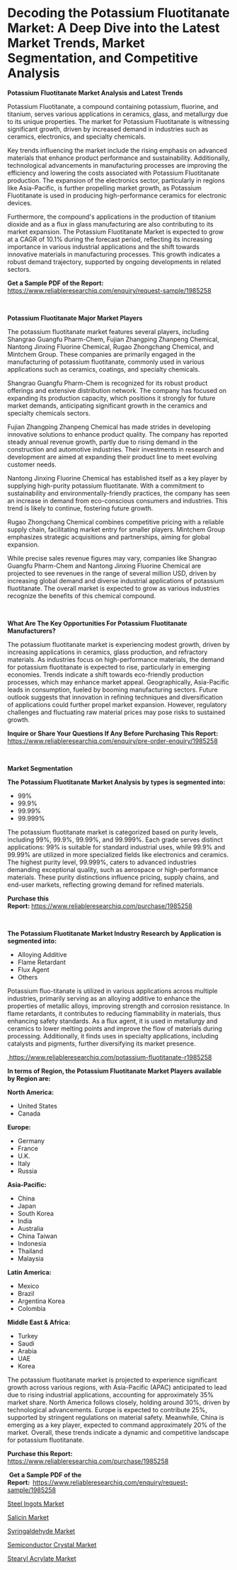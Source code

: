 <p><h1>Decoding the Potassium Fluotitanate Market: A Deep Dive into the Latest Market Trends, Market Segmentation, and Competitive Analysis</h1></p><p><strong>Potassium Fluotitanate Market Analysis and Latest Trends</strong></p>
<p><p>Potassium Fluotitanate, a compound containing potassium, fluorine, and titanium, serves various applications in ceramics, glass, and metallurgy due to its unique properties. The market for Potassium Fluotitanate is witnessing significant growth, driven by increased demand in industries such as ceramics, electronics, and specialty chemicals. </p><p>Key trends influencing the market include the rising emphasis on advanced materials that enhance product performance and sustainability. Additionally, technological advancements in manufacturing processes are improving the efficiency and lowering the costs associated with Potassium Fluotitanate production. The expansion of the electronics sector, particularly in regions like Asia-Pacific, is further propelling market growth, as Potassium Fluotitanate is used in producing high-performance ceramics for electronic devices.</p><p>Furthermore, the compound's applications in the production of titanium dioxide and as a flux in glass manufacturing are also contributing to its market expansion. The Potassium Fluotitanate Market is expected to grow at a CAGR of 10.1% during the forecast period, reflecting its increasing importance in various industrial applications and the shift towards innovative materials in manufacturing processes. This growth indicates a robust demand trajectory, supported by ongoing developments in related sectors.</p></p>
<p><strong>Get a Sample PDF of the Report:&nbsp;</strong> <a href="https://www.reliableresearchiq.com/enquiry/request-sample/1985258?utm_campaign=1087&utm_medium=2&utm_source=Github&utm_content=ia&utm_term=01042025&utm_id=potassium-fluotitanate">https://www.reliableresearchiq.com/enquiry/request-sample/1985258</a></p>
<p>&nbsp;</p>
<p><strong>Potassium Fluotitanate Major Market Players</strong></p>
<p><p>The potassium fluotitanate market features several players, including Shangrao Guangfu Pharm-Chem, Fujian Zhangping Zhanpeng Chemical, Nantong Jinxing Fluorine Chemical, Rugao Zhongchang Chemical, and Mintchem Group. These companies are primarily engaged in the manufacturing of potassium fluotitanate, commonly used in various applications such as ceramics, coatings, and specialty chemicals.</p><p>Shangrao Guangfu Pharm-Chem is recognized for its robust product offerings and extensive distribution network. The company has focused on expanding its production capacity, which positions it strongly for future market demands, anticipating significant growth in the ceramics and specialty chemicals sectors.</p><p>Fujian Zhangping Zhanpeng Chemical has made strides in developing innovative solutions to enhance product quality. The company has reported steady annual revenue growth, partly due to rising demand in the construction and automotive industries. Their investments in research and development are aimed at expanding their product line to meet evolving customer needs.</p><p>Nantong Jinxing Fluorine Chemical has established itself as a key player by supplying high-purity potassium fluotitanate. With a commitment to sustainability and environmentally-friendly practices, the company has seen an increase in demand from eco-conscious consumers and industries. This trend is likely to continue, fostering future growth.</p><p>Rugao Zhongchang Chemical combines competitive pricing with a reliable supply chain, facilitating market entry for smaller players. Mintchem Group emphasizes strategic acquisitions and partnerships, aiming for global expansion.</p><p>While precise sales revenue figures may vary, companies like Shangrao Guangfu Pharm-Chem and Nantong Jinxing Fluorine Chemical are projected to see revenues in the range of several million USD, driven by increasing global demand and diverse industrial applications of potassium fluotitanate. The overall market is expected to grow as various industries recognize the benefits of this chemical compound.</p></p>
<p>&nbsp;</p>
<p><strong>What Are The Key Opportunities For Potassium Fluotitanate Manufacturers?</strong></p>
<p><p>The potassium fluotitanate market is experiencing modest growth, driven by increasing applications in ceramics, glass production, and refractory materials. As industries focus on high-performance materials, the demand for potassium fluotitanate is expected to rise, particularly in emerging economies. Trends indicate a shift towards eco-friendly production processes, which may enhance market appeal. Geographically, Asia-Pacific leads in consumption, fueled by booming manufacturing sectors. Future outlook suggests that innovation in refining techniques and diversification of applications could further propel market expansion. However, regulatory challenges and fluctuating raw material prices may pose risks to sustained growth.</p></p>
<p><strong>Inquire or Share Your Questions If Any Before Purchasing This Report:</strong> <a href="https://www.reliableresearchiq.com/enquiry/pre-order-enquiry/1985258?utm_campaign=1087&utm_medium=2&utm_source=Github&utm_content=ia&utm_term=01042025&utm_id=potassium-fluotitanate">https://www.reliableresearchiq.com/enquiry/pre-order-enquiry/1985258</a></p>
<p>&nbsp;</p>
<p><strong>Market Segmentation</strong></p>
<p><strong>The Potassium Fluotitanate Market Analysis by types is segmented into:</strong></p>
<p><ul><li>99%</li><li>99.9%</li><li>99.99%</li><li>99.999%</li></ul></p>
<p><p>The potassium fluotitanate market is categorized based on purity levels, including 99%, 99.9%, 99.99%, and 99.999%. Each grade serves distinct applications: 99% is suitable for standard industrial uses, while 99.9% and 99.99% are utilized in more specialized fields like electronics and ceramics. The highest purity level, 99.999%, caters to advanced industries demanding exceptional quality, such as aerospace or high-performance materials. These purity distinctions influence pricing, supply chains, and end-user markets, reflecting growing demand for refined materials.</p></p>
<p><strong>Purchase this Report:&nbsp;</strong><a href="https://www.reliableresearchiq.com/purchase/1985258?utm_campaign=1087&utm_medium=2&utm_source=Github&utm_content=ia&utm_term=01042025&utm_id=potassium-fluotitanate">https://www.reliableresearchiq.com/purchase/1985258</a></p>
<p>&nbsp;</p>
<p><strong>The Potassium Fluotitanate Market Industry Research by Application is segmented into:</strong></p>
<p><ul><li>Alloying Additive</li><li>Flame Retardant</li><li>Flux Agent</li><li>Others</li></ul></p>
<p><p>Potassium fluo-titanate is utilized in various applications across multiple industries, primarily serving as an alloying additive to enhance the properties of metallic alloys, improving strength and corrosion resistance. In flame retardants, it contributes to reducing flammability in materials, thus enhancing safety standards. As a flux agent, it is used in metallurgy and ceramics to lower melting points and improve the flow of materials during processing. Additionally, it finds uses in specialty applications, including catalysts and pigments, further diversifying its market presence.</p></p>
<p><a href="https://www.reliableresearchiq.com/potassium-fluotitanate-r1985258?utm_campaign=1087&utm_medium=2&utm_source=Github&utm_content=ia&utm_term=01042025&utm_id=potassium-fluotitanate">&nbsp;https://www.reliableresearchiq.com/potassium-fluotitanate-r1985258</a></p>
<p><strong>In terms of Region, the Potassium Fluotitanate Market Players available by Region are:</strong></p>
<p>
    <p> <strong> North America: </strong>
        <ul>
            <li>United States</li>
            <li>Canada</li>
        </ul>
        </p> 
    <p> <strong> Europe: </strong>
        <ul>
            <li>Germany</li>
            <li>France</li>
            <li>U.K.</li>
            <li>Italy</li>
            <li>Russia</li>
        </ul>
        </p> 
    <p> <strong> Asia-Pacific: </strong>
        <ul>
            <li>China</li>
            <li>Japan</li>
            <li>South Korea</li>
            <li>India</li>
            <li>Australia</li>
            <li>China Taiwan</li>
            <li>Indonesia</li>
            <li>Thailand</li>
            <li>Malaysia</li>
        </ul>
        </p> 
    <p> <strong> Latin America: </strong>
        <ul>
            <li>Mexico</li>
            <li>Brazil</li>
            <li>Argentina Korea</li>
            <li>Colombia</li>
        </ul>
        </p> 
    <p> <strong> Middle East & Africa: </strong>
        <ul>
            <li>Turkey</li>
            <li>Saudi</li>
            <li>Arabia</li>
            <li>UAE</li>
            <li>Korea</li>
        </ul>
    </p>
    </p>
<p><p>The potassium fluotitanate market is projected to experience significant growth across various regions, with Asia-Pacific (APAC) anticipated to lead due to rising industrial applications, accounting for approximately 35% market share. North America follows closely, holding around 30%, driven by technological advancements. Europe is expected to contribute 25%, supported by stringent regulations on material safety. Meanwhile, China is emerging as a key player, expected to command approximately 20% of the market. Overall, these trends indicate a dynamic and competitive landscape for potassium fluotitanate.</p></p>
<p><strong>Purchase this Report: </strong><a href="https://www.reliableresearchiq.com/purchase/1985258?utm_campaign=1087&utm_medium=2&utm_source=Github&utm_content=ia&utm_term=01042025&utm_id=potassium-fluotitanate">https://www.reliableresearchiq.com/purchase/1985258</a></p>
<p>&nbsp;<strong>Get a Sample PDF of the Report:&nbsp;&nbsp;</strong><a href="https://www.reliableresearchiq.com/enquiry/request-sample/1985258?utm_campaign=1087&utm_medium=2&utm_source=Github&utm_content=ia&utm_term=01042025&utm_id=potassium-fluotitanate">https://www.reliableresearchiq.com/enquiry/request-sample/1985258</a></p>
<p><strong></strong></p>
<p><p><a href="https://github.com/ikokwuihepa/Market-Research-Report-List-1/blob/main/steel-ingots-market.md?utm_campaign=1087&utm_medium=2&utm_source=Github&utm_content=ia&utm_term=01042025&utm_id=potassium-fluotitanate">Steel Ingots Market</a></p><p><a href="https://github.com/alekitanis/Market-Research-Report-List-1/blob/main/salicin-market.md?utm_campaign=1087&utm_medium=2&utm_source=Github&utm_content=ia&utm_term=01042025&utm_id=potassium-fluotitanate">Salicin Market</a></p><p><a href="https://github.com/bibzmuiko/Market-Research-Report-List-1/blob/main/syringaldehyde-market.md?utm_campaign=1087&utm_medium=2&utm_source=Github&utm_content=ia&utm_term=01042025&utm_id=potassium-fluotitanate">Syringaldehyde Market</a></p><p><a href="https://github.com/vaeilabin/Market-Research-Report-List-1/blob/main/semiconductor-crystal-market.md?utm_campaign=1087&utm_medium=2&utm_source=Github&utm_content=ia&utm_term=01042025&utm_id=potassium-fluotitanate">Semiconductor Crystal Market</a></p><p><a href="https://github.com/kumadenthela/Market-Research-Report-List-1/blob/main/stearyl-acrylate-market.md?utm_campaign=1087&utm_medium=2&utm_source=Github&utm_content=ia&utm_term=01042025&utm_id=potassium-fluotitanate">Stearyl Acrylate Market</a></p></p>